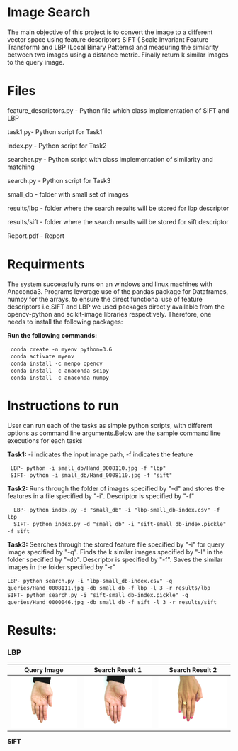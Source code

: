 # Image Search 

The main objective of this project is to convert the image to a different vector space using feature descriptors SIFT ( Scale Invariant Feature Transform) and LBP (Local Binary Patterns)  and measuring the similarity between two images using a distance metric. Finally return k similar images to the query image.



# Files
feature_descriptors.py - Python file which class implementation of SIFT and LBP

task1.py-  Python script for Task1

index.py - Python script for Task2

searcher.py - Python script with class implementation of similarity and matching

search.py - Python script for Task3

small_db - folder with small set of images

results/lbp - folder where the search results will be stored for lbp descriptor

results/sift - folder where the search  results will be stored for sift descriptor

Report.pdf - Report

# Requirments
The system successfully runs on an windows and linux machines with Anaconda3. Programs leverage use of the pandas package for Dataframes, numpy for the arrays, to ensure the direct functional use of feature descriptors i.e,SIFT and LBP we used packages directly available from the opencv-python and scikit-image libraries respectively. Therefore, one needs to install the following packages:


 **Run the following commands:**
 
     conda create -n myenv python=3.6
     conda activate myenv
     conda install -c menpo opencv
     conda install -c anaconda scipy
     conda install -c anaconda numpy

# Instructions to run
User can run each of the tasks as simple python scripts, with different options as command line arguments.Below are the sample command line executions for each tasks

 **Task1:** -i indicates the input image path, -f indicates the feature

     LBP- python -i small_db/Hand_0008110.jpg -f "lbp"
     SIFT- python -i small_db/Hand_0008110.jpg -f "sift"

**Task2:** Runs through the folder of images specified by "-d"  and stores the features in a file specified by "-i". Descriptor is specified by "-f"

	  LBP- python index.py -d "small_db" -i "lbp-small_db-index.csv" -f lbp
	  SIFT- python index.py -d "small_db" -i "sift-small_db-index.pickle" -f sift

**Task3:** Searches through the  stored feature file specified by "-i" for query image specified by "-q". Finds the k similar images specified by "-l" in the folder specified by "-db". Descriptor is specified by "-f". Saves the similar images in the folder specified by "-r"

    LBP- python search.py -i "lbp-small_db-index.csv" -q queries/Hand_0008111.jpg -db small_db -f lbp -l 3 -r results/lbp
    SIFT- python search.py -i "sift-small_db-index.pickle" -q queries/Hand_0000046.jpg -db small_db -f sift -l 3 -r results/sift

# Results:

### LBP
Query Image            |  Search Result 1              | Search Result 2
:-------------------------:|:-------------------------:|:-------------------------:
![](queries/Hand_0008111.jpg)  |  ![](results/lbp/Hand_0008110.jpg)  |  ![](results/lbp/Hand_0008130.jpg)
	
**SIFT**

